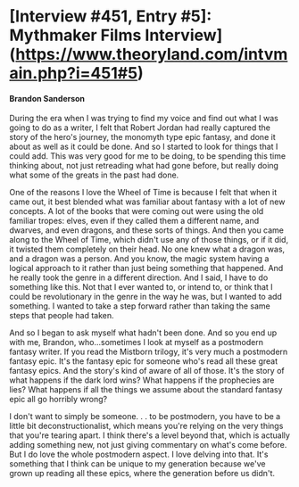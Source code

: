 # [Interview #451, Entry #5]: Mythmaker Films Interview](https://www.theoryland.com/intvmain.php?i=451#5)

#### Brandon Sanderson

During the era when I was trying to find my voice and find out what I was going to do as a writer, I felt that Robert Jordan had really captured the story of the hero's journey, the monomyth type epic fantasy, and done it about as well as it could be done. And so I started to look for things that I could add. This was very good for me to be doing, to be spending this time thinking about, not just retreading what had gone before, but really doing what some of the greats in the past had done.

One of the reasons I love the Wheel of Time is because I felt that when it came out, it best blended what was familiar about fantasy with a lot of new concepts. A lot of the books that were coming out were using the old familiar tropes: elves, even if they called them a different name, and dwarves, and even dragons, and these sorts of things. And then you came along to the Wheel of Time, which didn't use any of those things, or if it did, it twisted them completely on their head. No one knew what a dragon was, and a dragon was a person. And you know, the magic system having a logical approach to it rather than just being something that happened. And he really took the genre in a different direction. And I said, I have to do something like this. Not that I ever wanted to, or intend to, or think that I could be revolutionary in the genre in the way he was, but I wanted to add something. I wanted to take a step forward rather than taking the same steps that people had taken.

And so I began to ask myself what hadn't been done. And so you end up with me, Brandon, who...sometimes I look at myself as a postmodern fantasy writer. If you read the Mistborn trilogy, it's very much a postmodern fantasy epic. It's the fantasy epic for someone who's read all these great fantasy epics. And the story's kind of aware of all of those. It's the story of what happens if the dark lord wins? What happens if the prophecies are lies? What happens if all the things we assume about the standard fantasy epic all go horribly wrong?

I don't want to simply be someone. . . to be postmodern, you have to be a little bit deconstructionalist, which means you're relying on the very things that you're tearing apart. I think there's a level beyond that, which is actually adding something new, not just giving commentary on what's come before. But I do love the whole postmodern aspect. I love delving into that. It's something that I think can be unique to my generation because we've grown up reading all these epics, where the generation before us didn't.

